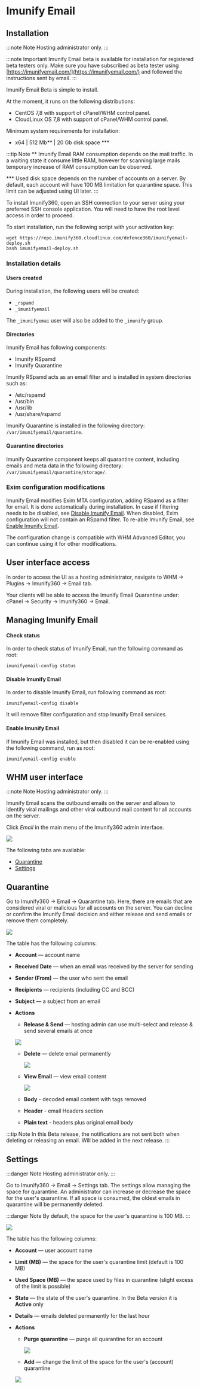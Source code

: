 # Imunify Email


## Installation

:::note Note
Hosting administrator only.
:::

:::note Important
Imunify Email beta is available for installation for registered beta testers only. Make sure you have subscribed as beta tester using [https://imunifyemail.com/](https://imunifyemail.com/) and followed the instructions sent by email.
:::

Imunify Email Beta is simple to install. 

At the moment, it runs on the following distributions:

* CentOS 7,8 with support of cPanel/WHM control panel.
* CloudLinux OS 7,8 with support of cPanel/WHM control panel. 

Minimum system requirements for installation:
* x64 | 512 Mb** | 20 Gb disk space ***

:::tip Note
** Imunify Email RAM consumption depends on the mail traffic. In a waiting state it consume little RAM, however for scanning large mails temporary increase of RAM consumption can be observed.

*** Used disk space depends on the number of accounts on a server. By default, each account will have 100 MB limitation for quarantine space. This limit can be adjusted using UI later.
:::

To install Imunify360, open an SSH connection to your server using your preferred SSH console application. You will need to have the root level access in order to proceed.

To start installation, run the following script with your activation key:

```
wget https://repo.imunify360.cloudlinux.com/defence360/imunifyemail-deploy.sh
bash imunifyemail-deploy.sh
```

### Installation details

#### Users created

During installation, the following users will be created: 

* `_rspamd`
* `_imunifyemail`

The `_imunifyemai` user will also be added to the `_imunify` group.

#### Directories

Imunify Email has following components:

* Imunify RSpamd 
* Imunify Quarantine 

Imunify RSpamd acts as an email filter and is installed in system directories such as:

* /etc/rspamd
* /usr/bin
* /usr/lib
* /usr/share/rspamd

Imunify Quarantine is installed in the following directory: `/var/imunifyemail/quarantine`.

#### Quarantine directories

Imunify Quarantine component keeps all quarantine content, including emails and meta data in the following directory: 
`/var/imunifyemail/quarantine/storage/`.


### Exim configuration modifications

Imunify Email modifies Exim MTA configuration, adding RSpamd as a filter for email. 
It is done automatically during installation. In case if filtering needs to be disabled, see [Disable Imunify Email](/email/#disable-imunify-email). When disabled, Exim configuration will not contain an RSpamd filter. To re-able Imunify Email, see [Enable Imunify Email](/email/#enable-imunify-email).

The configuration change is compatible with WHM Advanced Editor, you can continue using it for other modifications. 

## User interface access

In order to access the UI as a hosting administrator, navigate to WHM -> Plugins -> Imunify360 -> Email tab. 

Your clients will be able to access the Imunify Email Quarantine under: cPanel -> Security -> Imunify360 -> Email.

## Managing Imunify Email

#### Check status

In order to check status of Imunify Email, run the following command as root:

```
imunifyemail-config status
```

#### Disable Imunify Email

In order to disable Imunify Email, run following command as root:

```
imunifyemail-config disable
```

It will remove filter configuration and stop Imunify Email services.


#### Enable Imunify Email

If Imunify Email was installed, but then disabled it can be re-enabled using the following command, run as root: 

```
imunifyemail-config enable
```


## WHM user interface

:::note Note
Hosting administrator only.
:::

Imunify Email scans the outbound emails on the server and allows to identify viral mailings and other viral outbound mail content for all accounts on the server.

Click _Email_ in the main menu of the Imunify360 admin interface.

![](/images/EmailMain.png)

The following tabs are available:

* [Quarantine](/email/#quarantine)
* [Settings](/email/#settings)

## Quarantine

Go to Imunify360 → Email → Quarantine tab. Here, there are emails that are considered viral or malicious for all accounts on the server. You can decline or confirm the Imunify Email decision and either release and send emails or remove them completely.

![](/images/EmailQuarantineTab.png)

The table has the following columns:

* <span class="notranslate">**Account**</span> — account name
* <span class="notranslate">**Received Date**</span> — when an email was received by the server for sending
* <span class="notranslate">**Sender (From)**</span> — the user who sent the email
* <span class="notranslate">**Recipients**</span> — recipients (including CC and BCC)
* <span class="notranslate">**Subject**</span> — a subject from an email
* <span class="notranslate">**Actions**</span>
  * <span class="notranslate">**Release & Send**</span> — hosting admin can use multi-select and release & send several emails at once

   ![](/images/EmailRelease.png)
   

  * **Delete** — delete email permanently

    ![](/images/EmailDelete.png)

  * **View Email** — view email content

    ![](/images/EmailView1.png)

  - **Body** -  decoded email content with tags removed

  - **Header** - email Headers section

  - **Plain text** - headers plus original email body

:::tip Note
In this Beta release, the notifications are not sent both when deleting or releasing an email. Will be added in the next release.
:::

## Settings

:::danger Note
Hosting administrator only.
:::

Go to Imunify360 → Email → Settings tab. The settings allow managing the space for quarantine. An administrator can increase or decrease the space for the user's quarantine. If all space is consumed, the oldest emails in quarantine will be permanently deleted.

:::danger Note
By default, the space for the user's quarantine is 100 MB.
:::

![](/images/EmailSettings.png)

The table has the following columns:

* <span class="notranslate">**Account**</span> — user account name
* <span class="notranslate">**Limit (MB)**</span> — the space for the user's quarantine limit (default is 100 MB)
* <span class="notranslate">**Used Space (MB)**</span> — the space used by files in quarantine (slight excess of the limit is possible)
* <span class="notranslate">**State**</span> — the state of the user's quarantine. In the Beta version it is **Active** only
* <span class="notranslate">**Details**</span> — emails deleted permanently for the last hour
* <span class="notranslate">**Actions**</span>
  * <span class="notranslate">**Purge quarantine**</span> — purge all quarantine for an account

    ![](/images/EmailPurge.png)

  * <span class="notranslate">**Add**</span> — change the limit of the space for the user's (account) quarantine

   ![](/images/EmailAdd.png)
